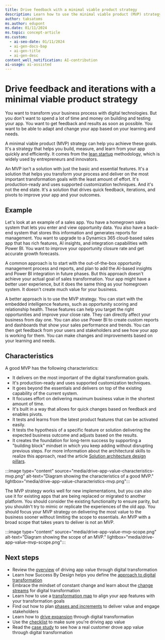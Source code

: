 ```yaml
---
title: Drive feedback with a minimal viable product strategy
description: Learn how to use the minimal viable product (MVP) strategy to build, measure, and learn from your app quickly and efficiently.
author: taksatoms
ms.author: edupont
ms.date: 01/11/2024
ms.topic: concept-article
ms.custom:
  - ai-seo-date: 01/11/2024
  - ai-gen-docs-bap
  - ai-gen-title
  - ai-gen-desc
content_well_notification: AI-contribution
ai-usage: ai-assisted
---
```


# Drive feedback and iterations with a minimal viable product strategy

You want to transform your business process with digital technologies. But you don't want to spend a lot of time and money on building and testing your app. You want to get feedback and results as soon as possible. You want to be able to adapt and change your app based on your learning and needs.

A minimal viable product (MVP) strategy can help you achieve these goals. It's a strategy that helps you build, measure, and learn from your app quickly and efficiently. It comes from the [lean startup](https://en.wikipedia.org/wiki/Lean_startup) methodology, which is widely used by entrepreneurs and innovators.

An MVP isn't a solution with just the basic and essential features. It's a solution that helps you transform your process and deliver on the most important transformation goals with the least amount of effort. It's production-ready and uses supported customization techniques. And it's not the end state. It's a solution that drives quick feedback, iterations, and pivots to improve your app and your outcomes.

## Example

Let's look at an example of a sales app. You have a homegrown sales system that lets you enter and view opportunity data. You also have a back-end system that stores this information and generates reports for management. You want to upgrade to a Dynamics 365 cloud-based sales app that has rich features, AI insights, and integration capabilities with Power BI. You want to improve your opportunity closure rate and get accurate growth forecasts.

A common approach is to start with the out-of-the-box opportunity management process and reports, and plan to add the AI-based insights and Power BI integration in future phases. But this approach doesn't achieve your actual goal of sales transformation. Your app might have a better user experience, but it does the same thing as your homegrown system. It doesn't create much value for your business.

A better approach is to use the MVP strategy. You can start with the embedded intelligence features, such as opportunity scoring and relationship health. These features can help you target the right opportunities and improve your close rate. They can directly affect your business from day one. You can also use Power BI to create custom reports and dashboards that show your sales performance and trends. You can then get feedback from your users and stakeholders and see how your app is working for them. You can make changes and improvements based on your learning and needs.

## Characteristics

A good MVP has the following characteristics:

- It delivers on the most important of the digital transformation goals.
- It's production-ready and uses supported customization techniques.
- It goes beyond the essentials and delivers on top of the existing capability of the current system.
- It focuses effort on delivering maximum business value in the shortest amount of time.
- It's built in a way that allows for quick changes based on feedback and enables pivots.
- It tests and learns from the latest product features that can be activated easily.
- It tests the hypothesis of a specific feature or solution delivering the expected business outcome and adjusts based on the results.
- It creates the foundation for long-term success by supporting a "building block" mindset in which you keep adding without disrupting previous steps. For more information about the architectural skills to realize this approach, read the article [Solution architecture design pillars](solution-architecture-design-pillars.md).

:::image type="content" source="media/drive-app-value-characteristics-mvp.png" alt-text="Diagram showing the characteristics of a good MVP." lightbox="media/drive-app-value-characteristics-mvp.png":::

The MVP strategy works well for new implementations, but you can also use it for existing apps that are being replaced or migrated to another platform. You should consider the existing functionality to ensure parity, but you shouldn't try to mimic or replicate the experiences of the old app. You should focus your MVP strategy on delivering the most value to the business sooner without limiting the scope to essentials. An MVP with a broad scope that takes years to deliver is not an MVP.

:::image type="content" source="media/drive-app-value-mvp-scope.png" alt-text="Diagram showing the scope of an MVP." lightbox="media/drive-app-value-mvp-scope.png":::

## Next steps

- Review the [overview](drive-app-value.md) of driving app value through digital transformation
- Learn how Success By Design helps you define the [approach to digital transformation](drive-app-value-approach-to-digital-transformation.md)
- Embrace the mindset of constant change and learn about the [change streams](drive-app-value-change-streams.md) for digital transformation
- Learn how to use a [transformation map](drive-app-value-transformation-map.md) to align your app features with your transformation goals
- Find out how to plan [phases and increments](drive-app-value-phases-increments.md) to deliver value and engage stakeholders
- Learn how to [drive expansion](drive-app-value-drive-expansion.md) through digital transformation
- Use the [checklist](drive-app-value-checklist.md) to make sure you're driving app value
- Read the [case study](drive-app-value-case-study.md) to see how a real customer drove app value through digital transformation
